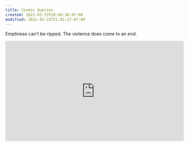 ```yaml
---
title: Cosmic Queries
created: 2021-03-23T20:49:38-07:00
modified: 2021-03-23T21:01:17-07:00
---
```


Emptiness can't be ripped. The violence does come to an end.

<div class="embed-container"><iframe width="560" height="315" src="https://youtu.be/pnRsWFhPZG4" title="YouTube video player" frameborder="0" allow="accelerometer; autoplay; clipboard-write; encrypted-media; gyroscope; picture-in-picture" allowfullscreen></iframe></div>